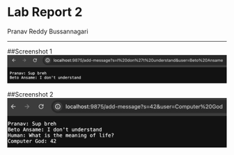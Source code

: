 # **Lab Report 2**

Pranav Reddy Bussannagari
***

##Screenshot 1
![ChatServerUse](ChatServerUse.png)

##Screenshot 2
![ChatServerUse2](ChatServerUse2.png)

